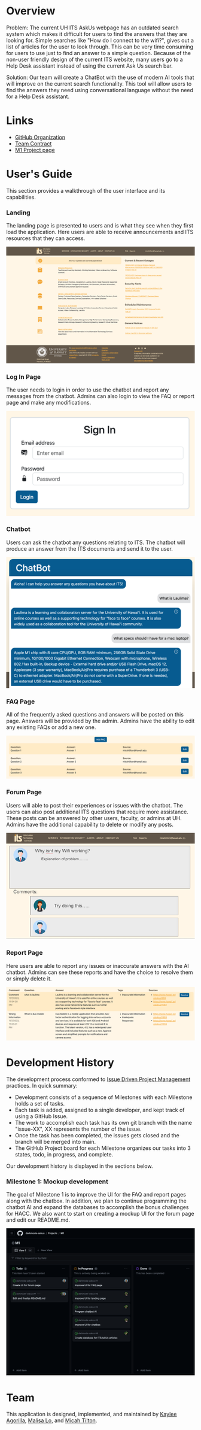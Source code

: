 # Overview
Problem: The current UH ITS AskUs webpage has an outdated search system which makes it difficult for users to find the answers that they are looking for. Simple searches like "How do I connect to the wifi?", gives out a list of articles for the user to look through. This can be very time consuming for users to use just to find an answer to a simple question. Because of the non-user friendly design of the current ITS website, many users go to a Help Desk assistant instead of using the current Ask Us search bar.

Solution: Our team will create a ChatBot with the use of modern AI tools that will improve on the current search functionality. This tool will allow users to find the answers they need using conversational language without the need for a Help Desk assistant.

# Links
- [GitHub Organization](https://github.com/darkmode-askus/)
- [Team Contract](https://docs.google.com/document/d/10KI7QzybiLFSjhUuJa4Rv9LNcAiDDKtMt7nOhDZN9LM/edit?usp=sharing/)
- [M1 Project page](https://github.com/orgs/darkmode-askus/projects/6/)

# User's Guide

This section provides a walkthrough of the user interface and its capabilities.


### Landing

The landing page is presented to users and is what they see when they first load the application. Here users are able to receive announcements and ITS resources that they can access. 

<img src="public/landing.png">

### Log In Page

The user needs to login in order to use the chatbot and report any messages from the chatbot. Admins can also login to view the FAQ or report page and make any modifications. 

<img src="public/login.png">

### Chatbot

Users can ask the chatbot any questions relating to ITS. The chatbot will produce an answer from the ITS documents and send it to the user.

<img src="public/chatbot.png">

### FAQ Page

All of the frequently asked questions and answers will be posted on this page. Answers will be provided by the admin. Admins have the ability to edit any existing FAQs or add a new one.

<img src="public/faq.png">

### Forum Page

Users will able to post their experiences or issues with the chatbot. The users can also post additional ITS questions that require more assistance. These posts can be answered by other users, faculty, or admins at UH. Admins have the additional capability to delete or modify any posts.

<img src="public/forum.png">

### Report Page

Here users are able to report any issues or inaccurate answers with the AI chatbot. Admins can see these reports and have the choice to resolve them or simply delete it.

<img src="public/report.png">

# Development History

The development process conformed to [Issue Driven Project Management](https://courses.ics.hawaii.edu/ics314f19/modules/project-management/) practices. In quick summary:

- Development consists of a sequence of Milestones with each Milestone holds a set of tasks.
- Each task is added, assigned to a single developer, and kept track of using a GitHub Issue.
- The work to accomplish each task has its own git branch with the name "issue-XX", XX represents the number of the issue.
- Once the task has been completed, the issues gets closed and the branch will be merged into main.
- The GitHub Project board for each Milestone organizes our tasks into 3 states, todo, in progress, and complete.

Our development history is displayed in the sections below.

### Milestone 1: Mockup development

The goal of Milestone 1 is to improve the UI for the FAQ and report pages along with the chatbox. In addition, we plan to continue programming the chatbot AI and expand the databases to accomplish the bonus challenges for HACC. We also want to start on creating a mockup UI for the forum page and edit our README.md.

<img src="public/m1-project-board.png">

# Team

This application is designed, implemented, and maintained by [Kaylee Agorilla](https://kayleeagorilla.github.io/), [Malisa Lo](https://malisalo.github.io/), and [Micah Tilton](https://micahtilton.github.io/).
